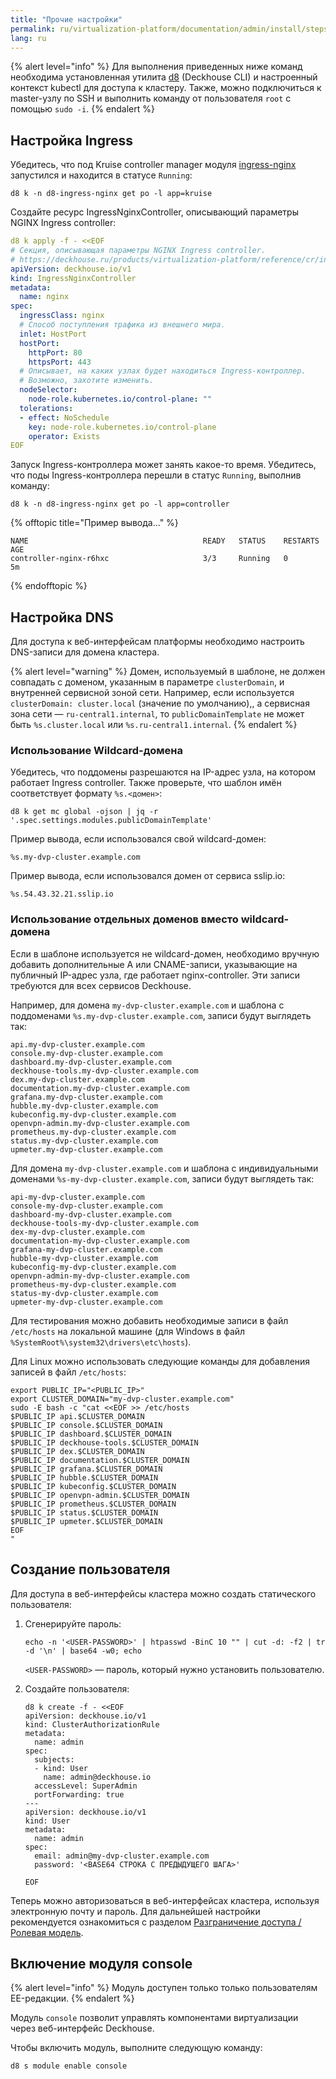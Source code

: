 ```yaml
---
title: "Прочие настройки"
permalink: ru/virtualization-platform/documentation/admin/install/steps/ingress.html
lang: ru
---
```


{% alert level="info" %}
Для выполнения приведенных ниже команд необходима установленная утилита [d8](/products/virtualization-platform/reference/console-utilities/d8.html) (Deckhouse CLI) и настроенный контекст kubectl для доступа к кластеру. Также, можно подключиться к master-узлу по SSH и выполнить команду от пользователя `root` с помощью `sudo -i`.
{% endalert %}

## Настройка Ingress

Убедитесь, что под Kruise controller manager модуля [ingress-nginx](/products/kubernetes-platform/documentation/v1/modules/ingress-nginx/) запустился и находится в статусе `Running`:

```shell
d8 k -n d8-ingress-nginx get po -l app=kruise
```

Создайте ресурс IngressNginxController, описывающий параметры NGINX Ingress controller:

```yaml
d8 k apply -f - <<EOF
# Секция, описывающая параметры NGINX Ingress controller.
# https://deckhouse.ru/products/virtualization-platform/reference/cr/ingressnginxcontroller.html
apiVersion: deckhouse.io/v1
kind: IngressNginxController
metadata:
  name: nginx
spec:
  ingressClass: nginx
  # Способ поступления трафика из внешнего мира.
  inlet: HostPort
  hostPort:
    httpPort: 80
    httpsPort: 443
  # Описывает, на каких узлах будет находиться Ingress-контроллер.
  # Возможно, захотите изменить.
  nodeSelector:
    node-role.kubernetes.io/control-plane: ""
  tolerations:
  - effect: NoSchedule
    key: node-role.kubernetes.io/control-plane
    operator: Exists
EOF
```

Запуск Ingress-контроллера может занять какое-то время. Убедитесь, что поды Ingress-контроллера перешли в статус `Running`, выполнив команду:

```shell
d8 k -n d8-ingress-nginx get po -l app=controller
```

{% offtopic title="Пример вывода..." %}

```console
NAME                                       READY   STATUS    RESTARTS   AGE
controller-nginx-r6hxc                     3/3     Running   0          5m
```

{% endofftopic %}

## Настройка DNS

Для доступа к веб-интерфейсам платформы необходимо настроить DNS-записи для домена кластера.

{% alert level="warning" %}
Домен, используемый в шаблоне, не должен совпадать с доменом, указанным в параметре `clusterDomain`, и внутренней сервисной зоной сети. Например, если используется `clusterDomain: cluster.local` (значение по умолчанию),, а сервисная зона сети — `ru-central1.internal`, то `publicDomainTemplate` не может быть `%s.cluster.local` или `%s.ru-central1.internal`.
{% endalert %}

### Использование Wildcard-домена

Убедитесь, что поддомены разрешаются на IP-адрес узла, на котором работает Ingress controller. Также проверьте, что шаблон имён соответствует формату `%s.<домен>`:

```shell
d8 k get mc global -ojson | jq -r '.spec.settings.modules.publicDomainTemplate'
```

Пример вывода, если использовался свой wildcard-домен:

```console
%s.my-dvp-cluster.example.com
```

Пример вывода, если использовался домен от сервиса sslip.io:

```console
%s.54.43.32.21.sslip.io
```

### Использование отдельных доменов вместо wildcard-домена

Если в шаблоне используется не wildcard-домен, необходимо вручную добавить дополнительные A или CNAME-записи, указывающие на публичный IP-адрес узла, где работает nginx-controller. Эти записи требуются для всех сервисов Deckhouse.

Например, для домена `my-dvp-cluster.example.com` и шаблона с поддоменами `%s.my-dvp-cluster.example.com`, записи будут выглядеть так:

```console
api.my-dvp-cluster.example.com
console.my-dvp-cluster.example.com
dashboard.my-dvp-cluster.example.com
deckhouse-tools.my-dvp-cluster.example.com
dex.my-dvp-cluster.example.com
documentation.my-dvp-cluster.example.com
grafana.my-dvp-cluster.example.com
hubble.my-dvp-cluster.example.com
kubeconfig.my-dvp-cluster.example.com
openvpn-admin.my-dvp-cluster.example.com
prometheus.my-dvp-cluster.example.com
status.my-dvp-cluster.example.com
upmeter.my-dvp-cluster.example.com
```

Для домена `my-dvp-cluster.example.com` и шаблона с индивидуальными доменами `%s-my-dvp-cluster.example.com`, записи будут выглядеть так:

```console
api-my-dvp-cluster.example.com
console-my-dvp-cluster.example.com
dashboard-my-dvp-cluster.example.com
deckhouse-tools-my-dvp-cluster.example.com
dex-my-dvp-cluster.example.com
documentation-my-dvp-cluster.example.com
grafana-my-dvp-cluster.example.com
hubble-my-dvp-cluster.example.com
kubeconfig-my-dvp-cluster.example.com
openvpn-admin-my-dvp-cluster.example.com
prometheus-my-dvp-cluster.example.com
status-my-dvp-cluster.example.com
upmeter-my-dvp-cluster.example.com
```

Для тестирования можно добавить необходимые записи в файл `/etc/hosts` на локальной машине (для Windows в файл `%SystemRoot%\system32\drivers\etc\hosts`).

Для Linux можно использовать следующие команды для добавления записей в файл `/etc/hosts`:

```shell
export PUBLIC_IP="<PUBLIC_IP>"
export CLUSTER_DOMAIN="my-dvp-cluster.example.com"
sudo -E bash -c "cat <<EOF >> /etc/hosts
$PUBLIC_IP api.$CLUSTER_DOMAIN
$PUBLIC_IP console.$CLUSTER_DOMAIN
$PUBLIC_IP dashboard.$CLUSTER_DOMAIN
$PUBLIC_IP deckhouse-tools.$CLUSTER_DOMAIN
$PUBLIC_IP dex.$CLUSTER_DOMAIN
$PUBLIC_IP documentation.$CLUSTER_DOMAIN
$PUBLIC_IP grafana.$CLUSTER_DOMAIN
$PUBLIC_IP hubble.$CLUSTER_DOMAIN
$PUBLIC_IP kubeconfig.$CLUSTER_DOMAIN
$PUBLIC_IP openvpn-admin.$CLUSTER_DOMAIN
$PUBLIC_IP prometheus.$CLUSTER_DOMAIN
$PUBLIC_IP status.$CLUSTER_DOMAIN
$PUBLIC_IP upmeter.$CLUSTER_DOMAIN
EOF
"
```

## Создание пользователя

Для доступа в веб-интерфейсы кластера можно создать статического пользователя:

1. Сгенерируйте пароль:

   ```shell
   echo -n '<USER-PASSWORD>' | htpasswd -BinC 10 "" | cut -d: -f2 | tr -d '\n' | base64 -w0; echo
   ```

   `<USER-PASSWORD>` — пароль, который нужно установить пользователю.

1. Создайте пользователя:

   ```shell
   d8 k create -f - <<EOF
   apiVersion: deckhouse.io/v1
   kind: ClusterAuthorizationRule
   metadata:
     name: admin
   spec:
     subjects:
     - kind: User
       name: admin@deckhouse.io
     accessLevel: SuperAdmin
     portForwarding: true
   ---
   apiVersion: deckhouse.io/v1
   kind: User
   metadata:
     name: admin
   spec:
     email: admin@my-dvp-cluster.example.com
     password: '<BASE64 СТРОКА С ПРЕДЫДУЩЕГО ШАГА>'
   
   EOF
   ```

Теперь можно авторизоваться в веб-интерфейсах кластера, используя электронную почту и пароль. Для дальнейшей настройки рекомендуется ознакомиться с разделом [Разграничение доступа / Ролевая модель](../../platform-management/access-control/role-model.html).

## Включение модуля console

{% alert level="info" %}
Модуль доступен только только пользователям EE-редакции.
{% endalert %}

Модуль `console` позволит управлять компонентами виртуализации через веб-интерфейс Deckhouse.

Чтобы включить модуль, выполните следующую команду:

```shell
d8 s module enable console
```

